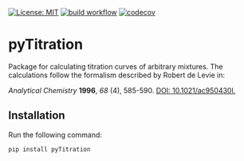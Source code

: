 [![License: MIT](https://img.shields.io/badge/License-MIT-blue.svg)](https://opensource.org/licenses/MIT)
[![build workflow](https://github.com/AlexanderSouthan/pyTitration/actions/workflows/main.yml/badge.svg)](https://github.com/AlexanderSouthan/pyTitration/actions/workflows/main.yml)
[![codecov](https://codecov.io/gh/AlexanderSouthan/pyTitration/branch/master/graph/badge.svg?token=D3U2BZOZQ8)](https://codecov.io/gh/AlexanderSouthan/pyTitration)

# pyTitration
Package for calculating titration curves of arbitrary mixtures. The calculations follow the formalism described by Robert de Levie in:

*Analytical Chemistry* **1996**, *68* (4), 585-590. [DOI: 10.1021/ac950430l. ](https://dx.doi.org/10.1021/ac950430l)

## Installation
Run the following command:
```
pip install pyTitration
```
